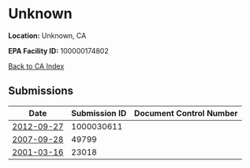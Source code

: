 # Unknown

**Location:** Unknown, CA

**EPA Facility ID:** 100000174802

[Back to CA Index](../../index.md)

## Submissions

| Date | Submission ID | Document Control Number |
|------|--------------|-------------------------|
| [2012-09-27](submissions/1000030611.md) | 1000030611 |  |
| [2007-09-28](submissions/49799.md) | 49799 |  |
| [2001-03-16](submissions/23018.md) | 23018 |  |
